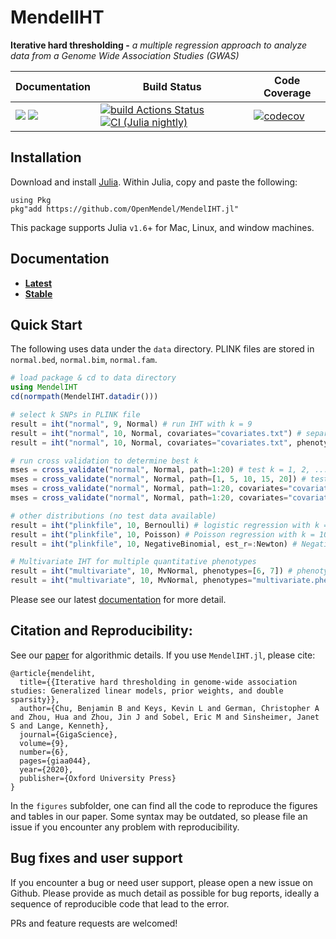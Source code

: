# MendelIHT

**Iterative hard thresholding -** *a multiple regression approach to analyze data from a Genome Wide Association Studies (GWAS)*

| **Documentation** | **Build Status** | **Code Coverage**  |
|-------------------|------------------|--------------------|
| [![](https://img.shields.io/badge/docs-latest-blue.svg)](https://OpenMendel.github.io/MendelIHT.jl/latest) [![](https://img.shields.io/badge/docs-stable-blue.svg)](https://OpenMendel.github.io/MendelIHT.jl/stable) | [![build Actions Status](https://github.com/OpenMendel/MendelIHT.jl/workflows/CI/badge.svg)](https://github.com/OpenMendel/MendelIHT.jl/actions) [![CI (Julia nightly)](https://github.com/openmendel/mendeliht.jl/workflows/JuliaNightly/badge.svg)](https://github.com/OpenMendel/MendelIHT.jl/actions/workflows/JuliaNightly.yml)| [![codecov](https://codecov.io/gh/OpenMendel/MendelIHT.jl/branch/master/graph/badge.svg?token=YyPqiFpIM1)](https://codecov.io/gh/OpenMendel/MendelIHT.jl) |

## Installation

Download and install [Julia](https://julialang.org/downloads/). Within Julia, copy and paste the following:
```
using Pkg
pkg"add https://github.com/OpenMendel/MendelIHT.jl"
```
This package supports Julia `v1.6`+ for Mac, Linux, and window machines. 

## Documentation

+ [**Latest**](https://OpenMendel.github.io/MendelIHT.jl/latest/)
+ [**Stable**](https://OpenMendel.github.io/MendelIHT.jl/stable/)

## Quick Start

The following uses data under the `data` directory. PLINK files are stored in `normal.bed`, `normal.bim`, `normal.fam`. 

```julia
# load package & cd to data directory
using MendelIHT
cd(normpath(MendelIHT.datadir()))

# select k SNPs in PLINK file
result = iht("normal", 9, Normal) # run IHT with k = 9
result = iht("normal", 10, Normal, covariates="covariates.txt") # separately include covariates, k = 10
result = iht("normal", 10, Normal, covariates="covariates.txt", phenotypes="phenotypes.txt") # phenotypes are stored separately

# run cross validation to determine best k
mses = cross_validate("normal", Normal, path=1:20) # test k = 1, 2, ..., 20
mses = cross_validate("normal", Normal, path=[1, 5, 10, 15, 20]) # test k = 1, 5, 10, 15, 20
mses = cross_validate("normal", Normal, path=1:20, covariates="covariates.txt") # separately include covariates
mses = cross_validate("normal", Normal, path=1:20, covariates="covariates.txt", phenotypes="phenotypes.txt") # if phenotypes are in separate file

# other distributions (no test data available)
result = iht("plinkfile", 10, Bernoulli) # logistic regression with k = 10
result = iht("plinkfile", 10, Poisson) # Poisson regression with k = 10
result = iht("plinkfile", 10, NegativeBinomial, est_r=:Newton) # Negative Binomial regression + nuisnace parameter estimation

# Multivariate IHT for multiple quantitative phenotypes
result = iht("multivariate", 10, MvNormal, phenotypes=[6, 7]) # phenotypes stored in 6th and 7th column of .fam file
result = iht("multivariate", 10, MvNormal, phenotypes="multivariate.phen") # phenotypes stored separate file
```

Please see our latest [documentation](https://OpenMendel.github.io/MendelIHT.jl/latest/) for more detail. 

## Citation and Reproducibility:

See our [paper](https://academic.oup.com/gigascience/article/9/6/giaa044/5850823?searchresult=1) for algorithmic details. If you use `MendelIHT.jl`, please cite:

```
@article{mendeliht,
  title={{Iterative hard thresholding in genome-wide association studies: Generalized linear models, prior weights, and double sparsity}},
  author={Chu, Benjamin B and Keys, Kevin L and German, Christopher A and Zhou, Hua and Zhou, Jin J and Sobel, Eric M and Sinsheimer, Janet S and Lange, Kenneth},
  journal={GigaScience},
  volume={9},
  number={6},
  pages={giaa044},
  year={2020},
  publisher={Oxford University Press}
}
```

In the `figures` subfolder, one can find all the code to reproduce the figures and tables in our paper. Some syntax may be outdated, so please file an issue if you encounter any problem with reproducibility.

## Bug fixes and user support

If you encounter a bug or need user support, please open a new issue on Github. Please provide as much detail as possible for bug reports, ideally a sequence of reproducible code that lead to the error.

PRs and feature requests are welcomed!
